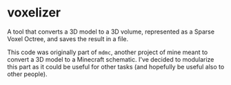 # voxelizer

A tool that converts a 3D model to a 3D volume, represented as a Sparse Voxel Octree, and saves the result in a file.

This code was originally part of `mdmc`, another project of mine meant to convert a 3D model to a Minecraft schematic. I've decided to modularize this part
as it could be useful for other tasks (and hopefully be useful also to other people).
